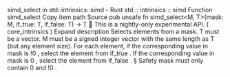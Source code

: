 simd_select in std::intrinsics::simd - Rust
std
::
intrinsics
::
simd
Function
simd_select
Copy item path
Source
pub unsafe fn simd_select<M, T>(mask: M, if_true: T, if_false: T) -> T
🔬
This is a nightly-only experimental API. (
core_intrinsics
)
Expand description
Selects elements from a mask.
T
must be a vector.
M
must be a signed integer vector with the same length as
T
(but any element size).
For each element, if the corresponding value in
mask
is
!0
, select the element from
if_true
.  If the corresponding value in
mask
is
0
, select the element from
if_false
.
§
Safety
mask
must only contain
0
and
!0
.